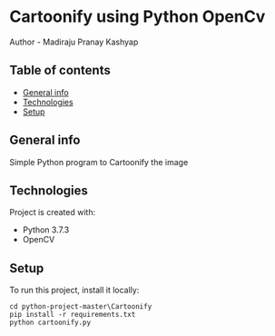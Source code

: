 # Cartoonify using Python OpenCv

Author - Madiraju Pranay Kashyap
### 

## Table of contents
* [General info](#general-info)
* [Technologies](#technologies)
* [Setup](#setup)

## General info
Simple Python program to Cartoonify the image
	
## Technologies
Project is created with:
* Python 3.7.3
* OpenCV
	
## Setup
To run this project, install it locally:

```
cd python-project-master\Cartoonify
pip install -r requirements.txt
python cartoonify.py
```
